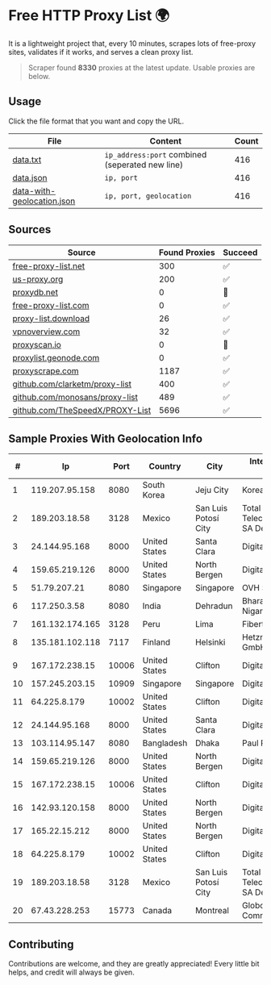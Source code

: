 
# Free HTTP Proxy List 🌍

It is a lightweight project that, every 10 minutes, scrapes lots of free-proxy sites, validates if it works, and serves a clean proxy list.


> Scraper found **8330** proxies at the latest update. Usable proxies are below.

## Usage

Click the file format that you want and copy the URL.


|File|Content|Count|
|----|-------|-----|
|[data.txt](https://raw.githubusercontent.com/themiralay/Proxy-List-World/master/data.txt)|`ip_address:port` combined (seperated new line)|416|
|[data.json](https://raw.githubusercontent.com/themiralay/Proxy-List-World/master/data.json)|`ip, port`|416|
|[data-with-geolocation.json](https://raw.githubusercontent.com/themiralay/Proxy-List-World/master/data-with-geolocation.json)|`ip, port, geolocation`|416|

## Sources

|Source|Found Proxies|Succeed|
|------|-------------|-------|
|[free-proxy-list.net](https://free-proxy-list.net)|300|✅|
|[us-proxy.org](https://www.us-proxy.org)|200|✅|
|[proxydb.net](http://proxydb.net)|0|🚫|
|[free-proxy-list.com](https://free-proxy-list.com/?page=&port=&type%5B%5D=http&type%5B%5D=https&up_time=0&search=Search)|0|✅|
|[proxy-list.download](https://www.proxy-list.download/HTTP)|26|✅|
|[vpnoverview.com](https://vpnoverview.com/privacy/anonymous-browsing/free-proxy-servers)|32|✅|
|[proxyscan.io](https://www.proxyscan.io)|0|🚫|
|[proxylist.geonode.com](https://proxylist.geonode.com/api/proxy-list?limit=300&page=1&sort_by=lastChecked&sort_type=desc&protocols=http,https)|0|✅|
|[proxyscrape.com](https://api.proxyscrape.com/v2/?request=displayproxies&protocol=http&timeout=10000&country=all&ssl=all&anonymity=all)|1187|✅|
|[github.com/clarketm/proxy-list](https://raw.githubusercontent.com/clarketm/proxy-list/master/proxy-list-raw.txt)|400|✅|
|[github.com/monosans/proxy-list](https://raw.githubusercontent.com/monosans/proxy-list/main/proxies/http.txt)|489|✅|
|[github.com/TheSpeedX/PROXY-List](https://raw.githubusercontent.com/TheSpeedX/PROXY-List/master/http.txt)|5696|✅|


## Sample Proxies With Geolocation Info

|#|Ip|Port|Country|City|Internet Service Provider|
|-|--|----|-------|----|-------------------------|
|1|119.207.95.158|8080|South Korea|Jeju City|Korea Telecom|
|2|189.203.18.58|3128|Mexico|San Luis Potosí City|Total Play Telecomunicaciones SA De CV|
|3|24.144.95.168|8000|United States|Santa Clara|DigitalOcean, LLC|
|4|159.65.219.126|8000|United States|North Bergen|DigitalOcean, LLC|
|5|51.79.207.21|8080|Singapore|Singapore|OVH SAS|
|6|117.250.3.58|8080|India|Dehradun|Bharat Sanchar Nigam Ltd|
|7|161.132.174.165|3128|Peru|Lima|Fibertel Peru S.A.|
|8|135.181.102.118|7117|Finland|Helsinki|Hetzner Online GmbH|
|9|167.172.238.15|10006|United States|Clifton|DigitalOcean, LLC|
|10|157.245.203.15|10909|Singapore|Singapore|DigitalOcean, LLC|
|11|64.225.8.179|10002|United States|Clifton|DigitalOcean, LLC|
|12|24.144.95.168|8000|United States|Santa Clara|DigitalOcean, LLC|
|13|103.114.95.147|8080|Bangladesh|Dhaka|Paul Pereira|
|14|159.65.219.126|8000|United States|North Bergen|DigitalOcean, LLC|
|15|167.172.238.15|10006|United States|Clifton|DigitalOcean, LLC|
|16|142.93.120.158|8000|United States|North Bergen|DigitalOcean, LLC|
|17|165.22.15.212|8000|United States|North Bergen|DigitalOcean, LLC|
|18|64.225.8.179|10002|United States|Clifton|DigitalOcean, LLC|
|19|189.203.18.58|3128|Mexico|San Luis Potosí City|Total Play Telecomunicaciones SA De CV|
|20|67.43.228.253|15773|Canada|Montreal|GloboTech Communications|



## Contributing

Contributions are welcome, and they are greatly appreciated! Every
little bit helps, and credit will always be given.

